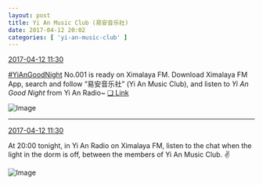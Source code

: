 ```yaml
---
layout: post
title: Yi An Music Club (易安音乐社)
date: 2017-04-12 20:02
categories: [ 'yi-an-music-club' ]
---
```


<div class="weibo-info">
  <a href="http://weibo.com/6094546964/EE8RXlgGX">2017-04-12 11:30</a>
</div>

[#YiAnGoodNight](http://weibo.com/p/10080892b104a59bff303ca883e7931b5b916e) No.001 is ready on Ximalaya FM. Download Ximalaya FM App, search and follow “易安音乐社” (Yi An Music Club), and listen to *Yi An Good Night* from Yi An Radio~ [❏ Link](https://www.youtube.com/watch?v=dgQ37garSGk)

<!-- more -->

![Image](http://wx2.sinaimg.cn/mw690/006Es64Agy1fek5dnhxmij31jk17u7wj.jpg)

---

<div class="weibo-info">
  <a href="http://weibo.com/6094546964/EE8RXlgGX">2017-04-12 11:30</a>
</div>

At 20:00 tonight, in Yi An Radio on Ximalaya FM, listen to the chat when the light in the dorm is off, between the members of Yi An Music Club. :v:

![Image](http://wx4.sinaimg.cn/mw690/006Es64Agy1feititc3kfj31jk17ue83.jpg)

